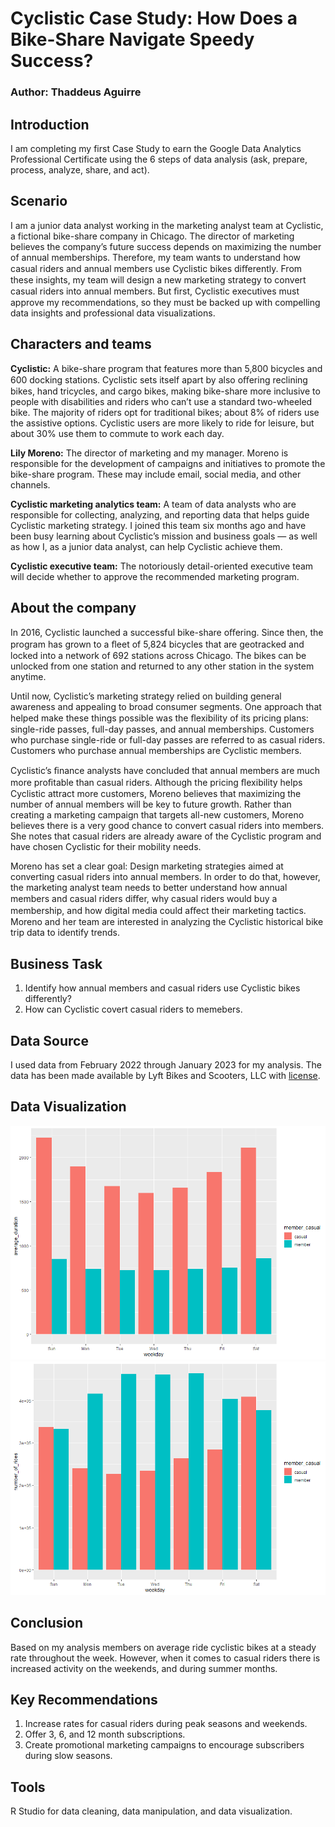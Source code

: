# Cyclistic Case Study: How Does a Bike-Share Navigate Speedy Success?
### Author: Thaddeus Aguirre

## Introduction
I am completing my first Case Study to earn the Google Data Analytics Professional Certificate using the 6 steps of data analysis (ask, prepare, process, analyze, share, and act).

## Scenario
I am a junior data analyst working in the marketing analyst team at Cyclistic, a fictional bike-share company in Chicago. The director of marketing believes the company’s future success depends on maximizing the number of annual memberships. Therefore, my team wants to understand how casual riders and annual members use Cyclistic bikes diﬀerently. From these insights, my team will design a new marketing strategy to convert casual riders into annual members. But ﬁrst, Cyclistic executives must approve my recommendations, so they must be backed up with compelling data insights and professional data visualizations.

## Characters and teams
**Cyclistic:** A bike-share program that features more than 5,800 bicycles and 600 docking stations. Cyclistic sets itself apart by also oﬀering reclining bikes, hand tricycles, and cargo bikes, making bike-share more inclusive to people with disabilities and riders who can’t use a standard two-wheeled bike. The majority of riders opt for traditional bikes; about 8% of riders use the assistive options. Cyclistic users are more likely to ride for leisure, but about 30% use them to commute to work each day.

**Lily Moreno:** The director of marketing and my manager. Moreno is responsible for the development of campaigns and initiatives to promote the bike-share program. These may include email, social media, and other channels.

**Cyclistic marketing analytics team:** A team of data analysts who are responsible for collecting, analyzing, and reporting data that helps guide Cyclistic marketing strategy. I joined this team six months ago and have been busy learning about Cyclistic’s mission and business goals — as well as how I, as a junior data analyst, can help Cyclistic achieve them.

**Cyclistic executive team:** The notoriously detail-oriented executive team will decide whether to approve the recommended marketing program.
## About the company
In 2016, Cyclistic launched a successful bike-share oﬀering. Since then, the program has grown to a ﬂeet of 5,824 bicycles that are geotracked and locked into a network of 692 stations across Chicago. The bikes can be unlocked from one station and returned to any other station in the system anytime.

Until now, Cyclistic’s marketing strategy relied on building general awareness and appealing to broad consumer segments. One approach that helped make these things possible was the ﬂexibility of its pricing plans: single-ride passes, full-day passes, and annual memberships. Customers who purchase single-ride or full-day passes are referred to as casual riders. Customers who purchase annual memberships are Cyclistic members.

Cyclistic’s ﬁnance analysts have concluded that annual members are much more proﬁtable than casual riders. Although the pricing ﬂexibility helps Cyclistic attract more customers, Moreno believes that maximizing the number of annual members will be key to future growth. Rather than creating a marketing campaign that targets all-new customers, Moreno believes there is a very good chance to convert casual riders into members. She notes that casual riders are already aware of the Cyclistic program and have chosen Cyclistic for their mobility needs.

Moreno has set a clear goal: Design marketing strategies aimed at converting casual riders into annual members. In order to do that, however, the marketing analyst team needs to better understand how annual members and casual riders diﬀer, why casual riders would buy a membership, and how digital media could aﬀect their marketing tactics. Moreno and her team are interested in analyzing the Cyclistic historical bike trip data to identify trends.

## Business Task
1. Identify how annual members and casual riders use Cyclistic bikes differently?
2. How can Cyclistic covert casual riders to memebers.

## Data Source
I used data from February 2022 through January 2023 for my analysis.
The data has been made available by Lyft Bikes and Scooters, LLC with [license](https://ride.divvybikes.com/data-license-agreement).

## Data Visualization
![Alt text](https://github.com/tadpole1997/capstone_casestudy/blob/main/average_duration_daily.png)
![Alt text](https://github.com/tadpole1997/capstone_casestudy/blob/main/rides_by_type.png)

## Conclusion
Based on my analysis members on average ride cyclistic bikes at a steady rate throughout the week. However, when it comes to casual riders there is increased activity on the weekends, and during summer months. 

## Key Recommendations
1. Increase rates for casual riders during peak seasons and weekends.
2. Offer 3, 6, and 12 month subscriptions.
3. Create promotional marketing campaigns to encourage subscribers during slow seasons.

## Tools
R Studio for data cleaning, data manipulation, and data visualization.
